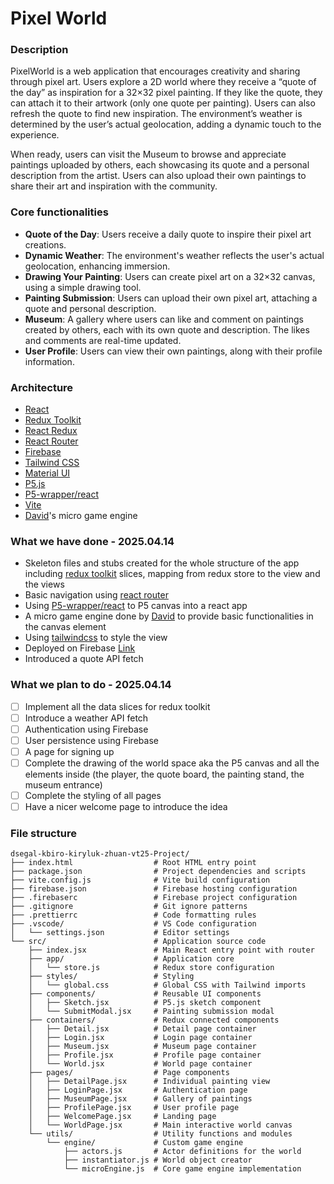 # Pixel World

### Description

PixelWorld is a web application that encourages creativity and sharing through pixel art. Users explore a 2D world where they receive a “quote of the day” as inspiration for a 32×32 pixel painting. If they like the quote, they can attach it to their artwork (only one quote per painting). Users can also refresh the quote to find new inspiration. The environment’s weather is determined by the user’s actual geolocation, adding a dynamic touch to the experience.

When ready, users can visit the Museum to browse and appreciate paintings uploaded by others, each showcasing its quote and a personal description from the artist. Users can also upload their own paintings to share their art and inspiration with the community.

### Core functionalities

- **Quote of the Day**: Users receive a daily quote to inspire their pixel art creations.
- **Dynamic Weather**: The environment's weather reflects the user's actual geolocation, enhancing immersion.
- **Drawing Your Painting**: Users can create pixel art on a 32×32 canvas, using a simple drawing tool.
- **Painting Submission**: Users can upload their own pixel art, attaching a quote and personal description.
- **Museum**: A gallery where users can like and comment on paintings created by others, each with its own quote and description. The likes and comments are real-time updated.
- **User Profile**: Users can view their own paintings, along with their profile information.

### Architecture

- [React](https://react.dev/)
- [Redux Toolkit](https://redux-toolkit.js.org/)
- [React Redux](https://react-redux.js.org/)
- [React Router](https://reactrouter.com/)
- [Firebase](https://firebase.google.com/)
- [Tailwind CSS](https://tailwindcss.com/)
- [Material UI](https://mui.com/material-ui/)
- [P5.js](https://p5js.org/)
- [P5-wrapper/react](https://github.com/P5-wrapper/react)
- [Vite](https://vite.dev/)
- [David](https://gits-15.sys.kth.se/dsegal)'s micro game engine

### What we have done - 2025.04.14

- Skeleton files and stubs created for the whole structure of the app including [redux toolkit](https://redux-toolkit.js.org/) slices, mapping from redux store to the view and the views
- Basic navigation using [react router](https://reactrouter.com/)
- Using [P5-wrapper/react](https://github.com/P5-wrapper/react) to P5 canvas into a react app
- A micro game engine done by [David](https://gits-15.sys.kth.se/dsegal) to provide basic functionalities in the canvas element
- Using [tailwindcss](https://tailwindcss.com/) to style the view
- Deployed on Firebase [Link](https://pixelworld-45efc.web.app/)
- Introduced a quote API fetch

### What we plan to do - 2025.04.14

- [ ] Implement all the data slices for redux toolkit
- [ ] Introduce a weather API fetch
- [ ] Authentication using Firebase
- [ ] User persistence using Firebase
- [ ] A page for signing up
- [ ] Complete the drawing of the world space aka the P5 canvas and all the elements inside (the player, the quote board, the painting stand, the museum entrance)
- [ ] Complete the styling of all pages
- [ ] Have a nicer welcome page to introduce the idea

### File structure

```
dsegal-kbiro-kiryluk-zhuan-vt25-Project/
├── index.html                  # Root HTML entry point
├── package.json                # Project dependencies and scripts
├── vite.config.js              # Vite build configuration
├── firebase.json               # Firebase hosting configuration
├── .firebaserc                 # Firebase project configuration
├── .gitignore                  # Git ignore patterns
├── .prettierrc                 # Code formatting rules
├── .vscode/                    # VS Code configuration
│   └── settings.json           # Editor settings
└── src/                        # Application source code
    ├── index.jsx               # Main React entry point with router
    ├── app/                    # Application core
    │   └── store.js            # Redux store configuration
    ├── styles/                 # Styling
    │   └── global.css          # Global CSS with Tailwind imports
    ├── components/             # Reusable UI components
    │   ├── Sketch.jsx          # P5.js sketch component
    │   └── SubmitModal.jsx     # Painting submission modal
    ├── containers/             # Redux connected components
    │   ├── Detail.jsx          # Detail page container
    │   ├── Login.jsx           # Login page container
    │   ├── Museum.jsx          # Museum page container
    │   ├── Profile.jsx         # Profile page container
    │   └── World.jsx           # World page container
    ├── pages/                  # Page components
    │   ├── DetailPage.jsx      # Individual painting view
    │   ├── LoginPage.jsx       # Authentication page
    │   ├── MuseumPage.jsx      # Gallery of paintings
    │   ├── ProfilePage.jsx     # User profile page
    │   ├── WelcomePage.jsx     # Landing page
    │   └── WorldPage.jsx       # Main interactive world canvas
    └── utils/                  # Utility functions and modules
        └── engine/             # Custom game engine
            ├── actors.js       # Actor definitions for the world
            ├── instantiator.js # World object creator
            └── microEngine.js  # Core game engine implementation
```
